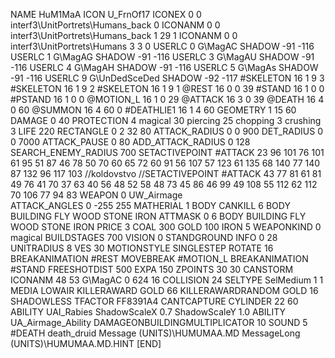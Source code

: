 NAME 			HuM1MaA
ICON 			U_FrnOf17
ICONEX 0 0 interf3\UnitPortrets\Humans_back 0
ICONANM 0 0 interf3\UnitPortrets\Humans_back 1 29 1
ICONANM 0 0 interf3\UnitPortrets\Humans 3 3 0
USERLC 			0 G\MagAC SHADOW -91 -116
USERLC 			1 G\MagAG SHADOW -91 -116
USERLC 			3 G\MagAU SHADOW -91 -116
USERLC 			4 G\MagAH SHADOW -91 -116
USERLC 			5 G\MagAs SHADOW -91 -116
USERLC 			9 G\UnDedSceDed SHADOW -92 -117
#SKELETON               16 1 9 3
#SKELETON               16 1 9 2
#SKELETON               16 1 9 1
@REST      		16 0 0 39
#STAND     		16 1 0 0
#PSTAND    		16 1 0 0
@MOTION_L  		16 1 0 29
@ATTACK    		16 3 0 39
@DEATH     		16 4 0 60
@SUMMON     		16 4 60 0 
#DEATHLIE1 		16 1 4 60
GEOMETRY 		1 15 60
DAMAGE   		0 40
PROTECTION 		4 magical 30 piercing 25 chopping 3 crushing 3
LIFE     		220
RECTANGLE 		0 2 32 80
ATTACK_RADIUS 		0 0 900
DET_RADIUS 		0 0 7000
ATTACK_PAUSE 		0 80
ADD_ATTACK_RADIUS 	0 128
SEARCH_ENEMY_RADIUS 	700
SETACTIVEPOINT 		#ATTACK 23 96 101 76 101 61 95 51 87 46 78 50 70 60 65 72 60 91 56 107 57 123 61 135 68 140 77 140 87 132 96 117 103 
//koldovstvo
//SETACTIVEPOINT	#ATTACK 43 77 81 61 81 49 76 41 70 37 63 40 56 48 52 58 48 73 45 86 46 99 49 108 55 112 62 112 70 106 77 94 83 
WEAPON 			0 UW_Airmage		
ATTACK_ANGLES 	 	0 -255 255
MATHERIAL 		1 BODY
CANKILL 		6 BODY BUILDING FLY WOOD STONE IRON
ATTMASK 0 6 BODY BUILDING FLY WOOD STONE IRON
PRICE 			3 COAL 300 GOLD 100 IRON 5
WEAPONKIND 		0 magical
BUILDSTAGES 		700
VISION 			0
STANDGROUND
INFO 			0 28
UNITRADIUS 		8
VES 			30
MOTIONSTYLE 		SINGLESTEP
ROTATE 			16
BREAKANIMATION 		#REST
MOVEBREAK 		#MOTION_L
BREAKANIMATION 		#STAND
FREESHOTDIST 		500
EXPA 			150
ZPOINTS	30 30
CANSTORM
ICONANM 48 53 G\MagAC 0 624 16
COLLISION 24
SELTYPE SelMedium 1 1
MEDIA LOWAIR
KILLERAWARD             GOLD 66
KILLERAWARDRANDOM       GOLD 16
SHADOWLESS
TFACTOR FF8391A4
CANTCAPTURE
CYLINDER 22 60
ABILITY UAI_Rabies
ShadowScaleX 0.7
ShadowScaleY 1.0
ABILITY UA_Airmage_Ability
DAMAGEONBUILDINGMULTIPLICATOR 10
SOUND 5 #DEATH death_druid
Message (UNITS)\HUMUMAA.MD
MessageLong (UNITS)\HUMUMAA.MD.HINT
[END]
